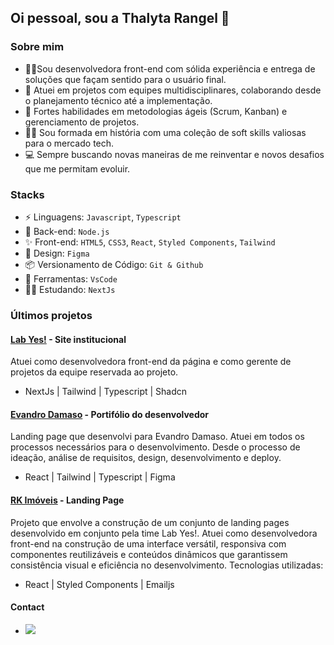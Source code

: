 ## Oi pessoal, sou a Thalyta Rangel 👋

### Sobre mim

- 👩‍💻Sou desenvolvedora front-end com sólida experiência e entrega de soluções que façam sentido para o usuário final.
- 🤝 Atuei em projetos com equipes multidisciplinares, colaborando desde o planejamento técnico até a implementação.
- 🎯 Fortes habilidades em metodologias ágeis (Scrum, Kanban) e gerenciamento de projetos.
- 👩‍🏫 Sou formada em história com uma coleção de soft skills valiosas para o mercado tech. 
- 💻 Sempre buscando novas maneiras de me reinventar e novos desafios que me permitam evoluir. 

### Stacks

- ⚡️ Linguagens: `Javascript`, `Typescript`
- 📡 Back-end: `Node.js`
- ✨ Front-end: `HTML5`, `CSS3`, `React`, `Styled Components`, `Tailwind` 
- 🎨 Design: `Figma`
- 📦️ Versionamento de Código: `Git & Github`
- 🔧 Ferramentas: `VsCode`
- 👩‍🎓 Estudando: `NextJs`

### Últimos projetos

#### <a target="_blank" href="www.lab-yes.com">Lab Yes!</a>  - Site institucional
Atuei como desenvolvedora front-end da página e como gerente de projetos da equipe reservada ao projeto. 
- NextJs | Tailwind | Typescript | Shadcn 

#### <a target="_blank" href="https://evandrodamasodev.netlify.app/">Evandro Damaso</a> - Portifólio do desenvolvedor
Landing page que desenvolvi para Evandro Damaso. Atuei em todos os processos necessários para o desenvolvimento. Desde o processo de ideação, análise de requisitos, design, desenvolvimento e deploy. 
- React | Tailwind | Typescript | Figma

#### <a target="_blank" href="https://rklp-caio-felipe.netlify.app/">RK Imóveis</a> - Landing Page
Projeto que envolve a construção de um conjunto de landing pages desenvolvido em conjunto pela time Lab Yes!. Atuei como desenvolvedora front-end na construção de uma interface versátil, responsiva com componentes reutilizáveis e conteúdos dinâmicos que garantissem consistência visual e eficiência no desenvolvimento. 
Tecnologias utilizadas: 
- React | Styled Components | Emailjs 


#### Contact

- <a href="https://www.linkedin.com/in/thalyta-rangel-341b44161/" target="_blank"><img src="https://img.shields.io/badge/-LinkedIn-%230077B5?style=for-the-badge&logo=linkedin&logoColor=white" target="_blank"></a>

